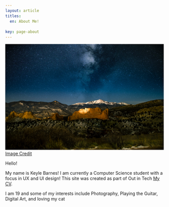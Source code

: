 ```yaml
---
layout: article
titles:
  en: About Me!

key: page-about
---
```

![](/assets/images/aboutmebanner.jpg)
[Image Credit](https://unsplash.com/photos/N_tcaOWTSQQ)

Hello!

My name is Keyle Barnes! I am currently a Computer Science student with a focus in UX and UI design! This site was created as part of Out in Tech [My CV](/cv).

I am 19 and some of my interests include Photography, Playing the Guitar, Digital Art, and loving my cat

